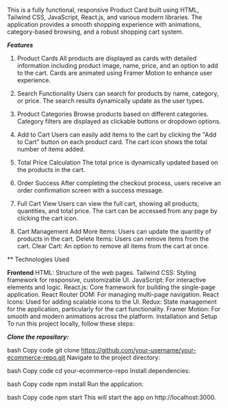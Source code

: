 This is a fully functional, responsive Product Card  built using HTML, Tailwind CSS, JavaScript, React.js, and various modern libraries. The application provides a smooth shopping experience with animations, category-based browsing, and a robust shopping cart system.

***Features***
1. Product Cards
All products are displayed as cards with detailed information including product image, name, price, and an option to add to the cart.
Cards are animated using Framer Motion to enhance user experience.
2. Search Functionality
Users can search for products by name, category, or price.
The search results dynamically update as the user types.
3. Product Categories
Browse products based on different categories.
Category filters are displayed as clickable buttons or dropdown options.

5. Add to Cart
Users can easily add items to the cart by clicking the "Add to Cart" button on each product card.
The cart icon shows the total number of items added.

7. Total Price Calculation
The total price is dynamically updated based on the products in the cart.

9. Order Success
After completing the checkout process, users receive an order confirmation screen with a success message.

11. Full Cart View
Users can view the full cart, showing all products, quantities, and total price.
The cart can be accessed from any page by clicking the cart icon.

13. Cart Management
Add More Items: Users can update the quantity of products in the cart.
Delete Items: Users can remove items from the cart.
Clear Cart: An option to remove all items from the cart at once.


** Technologies Used

**Frontend**
HTML: Structure of the web pages.
Tailwind CSS: Styling framework for responsive, customizable UI.
JavaScript: For interactive elements and logic.
React.js: Core framework for building the single-page application.
React Router DOM: For managing multi-page navigation.
React Icons: Used for adding scalable icons to the UI.
Redux: State management for the application, particularly for the cart functionality.
Framer Motion: For smooth and modern animations across the platform.
Installation and Setup
To run this project locally, follow these steps:

***Clone the repository:***

bash
Copy code
git clone https://github.com/your-username/your-ecommerce-repo.git
Navigate to the project directory:

bash
Copy code
cd your-ecommerce-repo
Install dependencies:

bash
Copy code
npm install
Run the application:

bash
Copy code
npm start
This will start the app on http://localhost:3000.
